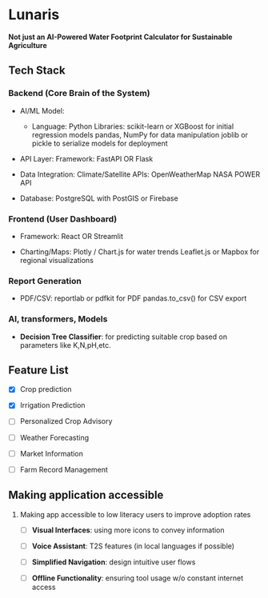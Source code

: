 # Lunaris
__Not just an AI-Powered Water Footprint Calculator for Sustainable Agriculture__

## Tech Stack
### Backend (Core Brain of the System)
- AI/ML Model:
    - Language: Python 
    Libraries:
        scikit-learn or XGBoost for initial regression models
        pandas, NumPy for data manipulation
        joblib or pickle to serialize models for deployment
- API Layer:
    Framework:
        FastAPI OR Flask
- Data Integration:
    Climate/Satellite APIs:
        OpenWeatherMap
        NASA POWER API

- Database:
    PostgreSQL with PostGIS or Firebase

### Frontend (User Dashboard)
- Framework:
        React OR Streamlit
  
- Charting/Maps:
        Plotly / Chart.js for water trends
        Leaflet.js or Mapbox for regional visualizations

### Report Generation
- PDF/CSV:
  reportlab or pdfkit for PDF
  pandas.to_csv() for CSV export
### AI, transformers, Models
- **Decision Tree Classifier**:  for predicting suitable crop based on parameters like K,N,pH,etc.


## Feature List
- [x] Crop prediction
- [x] Irrigation Prediction
- [ ] Personalized Crop Advisory
- [ ] Weather Forecasting
- [ ] Market Information
- [ ] Farm Record Management


## Making application accessible
1. Making app accessible to low literacy users to improve adoption rates
    - [ ] **Visual Interfaces**: using more icons to convey information
    - [ ] **Voice Assistant**: T2S features (in local languages if possible)
    - [ ] **Simplified Navigation**: design intuitive user flows
    - [ ] **Offline Functionality**: ensuring tool usage w/o constant internet access
 



